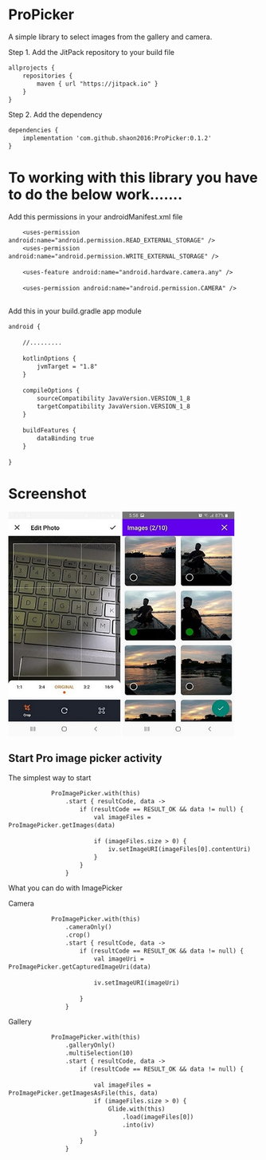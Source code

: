 # ProPicker

A simple library to select images from the gallery and camera.

Step 1. Add the JitPack repository to your build file

```
allprojects {
    repositories {
        maven { url "https://jitpack.io" }
    }
}
```

Step 2. Add the dependency

```
dependencies {
    implementation 'com.github.shaon2016:ProPicker:0.1.2'
}

```

# To working with this library you have to do the below work.......
 
Add this permissions in your androidManifest.xml file

```
    <uses-permission android:name="android.permission.READ_EXTERNAL_STORAGE" />
    <uses-permission android:name="android.permission.WRITE_EXTERNAL_STORAGE" />

    <uses-feature android:name="android.hardware.camera.any" />

    <uses-permission android:name="android.permission.CAMERA" />
    
```

Add this in your build.gradle app module

```
android {

    //.........
    
    kotlinOptions {
        jvmTarget = "1.8"
    }

    compileOptions {
        sourceCompatibility JavaVersion.VERSION_1_8
        targetCompatibility JavaVersion.VERSION_1_8
    }

    buildFeatures {
        dataBinding true
    }

}
```

# Screenshot


![](screenshot/image1.jpeg)     ![](screenshot/image2.jpeg) 

## Start Pro image picker activity

The simplest way to start 

```
            ProImagePicker.with(this)
                .start { resultCode, data ->
                    if (resultCode == RESULT_OK && data != null) {
                        val imageFiles = ProImagePicker.getImages(data)

                        if (imageFiles.size > 0) {
                            iv.setImageURI(imageFiles[0].contentUri)
                        }
                    }
                }
```

What you can do with ImagePicker

Camera

```
            ProImagePicker.with(this)
                .cameraOnly()
                .crop()
                .start { resultCode, data ->
                    if (resultCode == RESULT_OK && data != null) {
                        val imageUri = ProImagePicker.getCapturedImageUri(data)

                        iv.setImageURI(imageUri)

                    }
                }
```

Gallery

```
            ProImagePicker.with(this)
                .galleryOnly()
                .multiSelection(10)
                .start { resultCode, data ->
                    if (resultCode == RESULT_OK && data != null) {

                        val imageFiles = ProImagePicker.getImagesAsFile(this, data)
                        if (imageFiles.size > 0) {
                            Glide.with(this)
                                .load(imageFiles[0])
                                .into(iv)
                        }
                    }
                }
```
